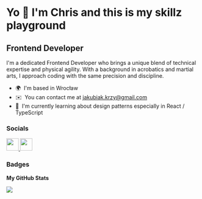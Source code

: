 Yo 👋 I'm Chris and this is my skillz playground
===================================

Frontend Developer
------------------

I'm a dedicated Frontend Developer who brings a unique blend of technical expertise and physical agility. With a background in acrobatics and martial arts, I approach coding with the same precision and discipline.

* 🌍  I'm based in Wrocław
* ✉️  You can contact me at [jakubiak.krzy@gmail.com](mailto:jakubiak.krzy@gmail.com)
* 🧠  I'm currently learning about design patterns especially in React / TypeScript

### Socials

<p align="left"> <a href="https://www.github.com/kj-ninja" target="_blank" rel="noreferrer"> <picture> <source media="(prefers-color-scheme: dark)" srcset="https://raw.githubusercontent.com/danielcranney/readme-generator/main/public/icons/socials/github-dark.svg" /> <source media="(prefers-color-scheme: light)" srcset="https://raw.githubusercontent.com/danielcranney/readme-generator/main/public/icons/socials/github.svg" /> <img src="https://raw.githubusercontent.com/danielcranney/readme-generator/main/public/icons/socials/github.svg" width="32" height="32" /> </picture> </a> <a href="https://www.linkedin.com/in/krzysztof-jakubiak/" target="_blank" rel="noreferrer"> <picture> <source media="(prefers-color-scheme: dark)" srcset="https://raw.githubusercontent.com/danielcranney/readme-generator/main/public/icons/socials/linkedin-dark.svg" /> <source media="(prefers-color-scheme: light)" srcset="https://raw.githubusercontent.com/danielcranney/readme-generator/main/public/icons/socials/linkedin.svg" /> <img src="https://raw.githubusercontent.com/danielcranney/readme-generator/main/public/icons/socials/linkedin.svg" width="32" height="32" /> </picture> </a></p>

### Badges

<b>My GitHub Stats</b>

<a href="http://www.github.com/kj-ninja"><img src="https://github-readme-streak-stats.herokuapp.com/?user=kj-ninja&stroke=ffffff&background=1c1917&ring=0891b2&fire=0891b2&currStreakNum=ffffff&currStreakLabel=0891b2&sideNums=ffffff&sideLabels=ffffff&dates=ffffff&hide_border=true" /></a>
